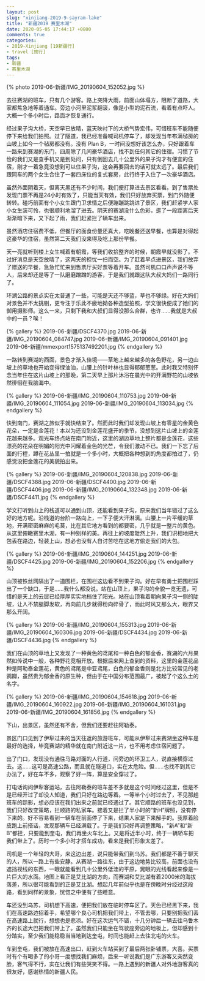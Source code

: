 ```yaml
---
layout: post
slug: "xinjiang-2019-9-sayram-lake"
title: "新疆2019 赛里木湖"
date: 2020-05-05 17:44:17 +0800
comments: true
categories:
- 2019-Xinjiang [19新疆行]
- travel [旅行]
tags:
- 新疆
- 赛里木湖
---
```


{% photo 2019-06-新疆/IMG_20190604_152052.jpg %}

去往赛湖的班车，只有几个游客。路上突降大雨，前面山体塌方，阻断了道路，大家都焦急地等着通车。旁边小河里泥浆翻滚，像是小型的泥石流，看着有点吓人。大概一个多小时后，路面才恢复通行。

经过果子沟大桥，天空早已放晴，蓝天映衬下的大桥气势宏伟，可惜班车不能随便停下来给我们拍照。过了隧道，我已经准备喊司机停车了，却发现当年布满毡房的山坡上如今一个毡房都没有。没有 Plan B，一时间没想好该怎么办，只好跟着车一路来到赛湖的东门，四周除了几间豪华酒店，找不到任何其它的住宿。习惯了节俭的我们又是查手机又是到处问，只有倒回去几十公里外的果子沟才有便宜的住宿，刚才一着急竟没想到可以住果子沟，这会再要回去的话可就太远了。最后我们跟同车的两个女生合住了一套四床位的复式套房，此行终于入住了一次豪华酒店。

虽然外面阴着天，但离天黑还有不少时间，我们便打算进去景区看看。到了售票处发现门票不再是24小时有效了，只能当天有效，我们只好放弃买票，到门外随便转转。碰巧前面有个小女生跟门卫求情之后便蹦蹦跳跳进了景区，我们赶紧学人家小女生装可怜，也很顺利地溜了进去。阴天的赛湖没什么色彩，逛了一段距离后天渐渐暗下来，又下起了雨，我们赶紧拦了辆车出来。

<!--more-->

虽然酒店住宿费不低，但餐厅的面食份量还真大，吃晚餐还送早餐，也算是对得起这豪华的住宿，虽然第二天我们没来得及吃上那份早餐。

天一亮就听到楼上女生喊着有朝霞，等我们收拾整齐的时候，朝霞早就没影了。不过好消息是天空放晴了，这两天的担忧一扫而空。为了赶着早点进景区，我们放弃了赠送的早餐，急急忙忙来到售票厅买好票等着开车。虽然司机口口声声说不等人，后来却还是等了一队磨磨蹭蹭的游客，于是我们就跟这队大叔大妈们一路同行了。

环湖公路的景点实在太普通了一些，可能是天还不够蓝，草也不够绿。好在大妈们对景色并不太挑剔，更专注于乐此不疲地拗各种造型拍照，学文很快便成了她们的御用摄影师。这么一来，只剩下我和大叔们显得没那么合群，也许……我就是大叔中的一员？唉！

{% gallery %}
2019-06-新疆/DSCF4370.jpg
2019-06-新疆/IMG_20190604_084747.jpg
2019-06-新疆/IMG_20190604_091401.jpg
2019-06-新疆/mmexport1575137492201.jpg
{% endgallery %}

一路转到赛湖的西面，景色才渐入佳境——草地上越来越多的各色野花，另一边山坡上的草地也开始变得绿油油，山腰上的针叶林也显得郁郁葱葱。此时我又特别怀念当年住在这片山坡上的那晚，第二天早上那片沐浴在晨光中的开满野花的山坡依然徘徊在我脑海中。

{% gallery %}
2019-06-新疆/IMG_20190604_110753.jpg
2019-06-新疆/IMG_20190604_111054.jpg
2019-06-新疆/IMG_20190604_113034.jpg
{% endgallery %}

快到南门，赛湖之旅似乎就快结束了。然而此时我们却发现山坡上有零星的金黄色花朵，一定是金莲花！本以为还没到金莲花盛开的季节，没想到这片山坡上的金莲花越来越多。观光车终点站在南门附近，这里的湖边草地上整片都是金莲花，这些漂亮的花朵在明媚的阳光中闪耀着金色的光芒，令我们激动不已。我们一下忘了后面的行程，蹲在花丛里一拍就是一个多小时，大概把各种想到的角度都拍过了，仍感觉没把金莲花的美貌拍出来。

{% gallery %}
2019-06-新疆/IMG_20190604_120838.jpg
2019-06-新疆/DSCF4388.jpg
2019-06-新疆/DSCF4400.jpg
2019-06-新疆/DSCF4406.jpg
2019-06-新疆/IMG_20190604_132348.jpg
2019-06-新疆/DSCF4411.jpg
{% endgallery %}

学文打听到山上的栈道可以通到山顶，还能看到果子沟，原来我们当年错过了这么好的地方呢。沿栈道的台阶一路向上，一下子便大汗淋漓。山腰上一片平缓的草地，开满密密麻麻的毛茛，比在其它地方看到的都要密，几乎就是一整片的黄色。从这里俯瞰赛里木湖，有一种别样的美。再往上的坡度陡然上升，我们识相地把大包丢在路边，轻装上山，想必也没有人自讨苦吃在这地方偷走我们的大包。

{% gallery %}
2019-06-新疆/IMG_20190604_144251.jpg
2019-06-新疆/DSCF4425.jpg
2019-06-新疆/IMG_20190604_152206.jpg
{% endgallery %}

山顶被铁丝网隔出了一道围栏，在围栏这边看不到果子沟。好在早有勇士把围栏踩出了一个缺口，于是……我什么都没说。站在山顶上，果子沟的全貌一览无遗，可惜的是天上的云层已经厚厚实实地档住了阳光。站在山顶看着朝向果子沟一侧的陡坡，让人不禁腿脚发软，再向前几步就得粉向碎骨了，而此时风又那么大，眼界又那么开阔。

{% gallery %}
2019-06-新疆/IMG_20190604_155313.jpg
2019-06-新疆/IMG_20190604_160306.jpg
2019-06-新疆/DSCF4434.jpg
2019-06-新疆/DSCF4436.jpg
{% endgallery %}

我们在山顶的草地上又发现了一种黄色的鸢尾和一种白色的郁金香，赛湖的六月果然如传说中一般，各种野花竞相开放。根据后来网上查到的资料，这里的金莲花品种是阿勒泰金莲花，黄色的鸢尾是中亚鸢尾，白色的郁金香则是北方比较常见的老鸦瓣，虽然贵为郁金香的原生种，但由于在中国分布范围最广，被起了个这么土的名字。

{% gallery %}
2019-06-新疆/IMG_20190604_154618.jpg
2019-06-新疆/IMG_20190604_160922.jpg
2019-06-新疆/IMG_20190604_161031.jpg
2019-06-新疆/IMG_20190604_161856.jpg
{% endgallery %}

下山，出景区，虽然还有不舍，但我们还要赶往阿勒泰。

景区门口见到了伊犁过来的当天往返的旅游班车，可能从伊犁过来赛湖坐这种车是最好的选择，毕竟赛湖的精华就在南门附近这一片，也不用考虑住宿问题了。

出了门口，发现没有通往马路对面的人行道，问旁边的环卫工人，说直接横穿过去。这……这可是高速公路，而且就在隧道口，实在太危险。但……也找不到其它办法了，好在车不多，观察了好一阵，算是安全穿过了。

打电话询问伊犁客运站，去往阿勒泰的班车差不多就是这个时间经过这里，但是不是已经开过了却没人知道，我们只好在路边等着。一等半个小时过去了，不见那趟班车的踪影，想必应该在我们出来之前就已经通过了。其它顺路的班车也没见到，我们只好改变策略，拦顺路的私家车。接着又是拦了半小时的“新H”牌照，没有停下来的。好不容易看到一辆车在前面停了下来，结果人家是下来解手的。我厚着脸皮跑上前搭话，发现那辆车已经满载了。于是我们只好再调整策略，“新A”和“新B”都拦，只要能到奎屯，我们再坐火车北上。又是将近半小时，终于一辆轿车把我们带上了。历时一个多小时才搭车成功，看来是我们形象太差了。

司机是一个年轻的大哥，来这边出差，说只能带我们到乌苏。我们都是不善于聊天的人，所以一路上有些安静。从赛湖一路往东，由于这边地势比较高，前面也没有遮挡视线的东西，一眼就能看到几十公里外低洼的平原，晃眼的光线看起来像是一片巨大的水面。地图上看正是艾比湖的方向，而赛湖和艾比湖有着2000米的海拔落差，所以很可能看到的正是艾比湖。想起几年前似乎也是在傍晚时分经过这段路，看到同样的景象，恍惚之中便有了些睡意。

车还没到乌苏，司机想下高速，便把我们放在临时停车区了。天色已经黑下来，我们在高速路边招着手，希望哪个良心司机把我们带上，不管去哪，只要别把我们丢在高速路上就行，想想也是悲凉。好在这次运气不错，十几分钟后一辆去往乌鲁木齐的长途大巴把我们带上了。虽然我们只能坐在驾驶座旁边的地板上，但却感到十分踏实，至少我们能稳稳当当地到达奎屯，时间也能赶上去往北屯的火车。

车到奎屯，我们被放在高速出口，赶到火车站买到了最后两张卧铺票，大喜。买票时有个有喝多了的小哥一度想找我们麻烦，后来一听说我们是广东游客又突然变脸，客气得不行，实在让我们有些哭笑不得。一路上遇到的新疆人对外地游客真的很友好，感谢热情的新疆人民。
